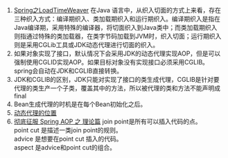 1. [Spring之LoadTimeWeaver](https://sexycoding.iteye.com/blog/1062372) 
在Java 语言中，从织入切面的方式上来看，存在三种织入方式：编译期织入、类加载期织入和运行期织入。编译期织入是指在Java编译期，采用特殊的编译器，将切面织入到Java类中；而类加载期织入则指通过特殊的类加载器，在类字节码加载到JVM时，织入切面；运行期织入则是采用CGLib工具或JDK动态代理进行切面的织入。 
1. 如果对象实现了接口，默认情况下会采用JDK的动态代理实现AOP，但是可以强制使用CGLID实现AOP。如果目标对象没有实现接口必须采用CGLIB。spring会自动在JDK和CGLIB直接转换。      
1. JDK和CGLIB的区别，JDK只能对实现了接口的类生成代理，CGLIB是针对要代理的类生产一个子类，覆盖其中的方法，所以被代理的类和方法不能声明成final
1. Bean生成代理的时机是在每个Bean初始化之后。
2. [动态代理的位置](https://github.com/lwwjxz/Blogs/blob/master/image/WX20181216-174906%402x.png)
3. [彻底征服 Spring AOP 之 理论篇](https://segmentfault.com/a/1190000007469968)
    join point是所有可以插入代码的点。    
    point cut 是描述一类join point的规则。    
    advice 是想要在point cut 插入的代码。      
    aspect 是advice和point cut的组合。   
